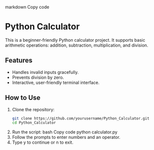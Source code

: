markdown
Copy code
# Python Calculator

This is a beginner-friendly Python calculator project. It supports basic arithmetic operations: addition, subtraction, multiplication, and division.

## Features

- Handles invalid inputs gracefully.
- Prevents division by zero.
- Interactive, user-friendly terminal interface.

## How to Use

1. Clone the repository:
   ```bash
   git clone https://github.com/yourusername/Python_Calculator.git
   cd Python_Calculator
2.	Run the script:
bash
Copy code
python calculator.py
3.	Follow the prompts to enter numbers and an operator.
4.	Type y to continue or n to exit.
